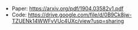 - Paper: https://arxiv.org/pdf/1904.03582v1.pdf
- Code: https://drive.google.com/file/d/0B9Ck8jw-TZUENk14WWFvVUc4UXc/view?usp=sharing
